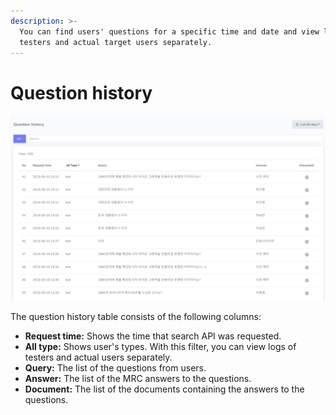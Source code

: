 ```yaml
---
description: >-
  You can find users' questions for a specific time and date and view logs of
  testers and actual target users separately.
---
```


# Question history

![Question history page](../../.gitbook/assets/image%20%2826%29.png)

The question history table consists of the following columns:

* **Request time:** Shows the time that search API was requested.
* **All type:** Shows user's types. With this filter, you can view logs of testers and actual users separately.
* **Query:** The list of the questions from users.
* **Answer:** The list of the MRC answers to the questions.
* **Document:** The list of the documents containing the answers to the questions.



